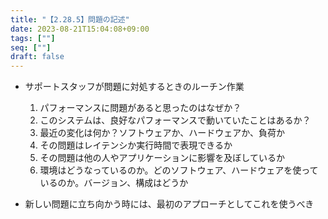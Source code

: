 ```yaml
---
title: "【2.28.5】問題の記述"
date: 2023-08-21T15:04:08+09:00
tags: [""]
seq: [""]
draft: false
---
```


- サポートスタッフが問題に対処するときのルーチン作業
  1. パフォーマンスに問題があると思ったのはなぜか？
  2. このシステムは、良好なパフォーマンスで動いていたことはあるか？
  3. 最近の変化は何か？ソフトウェアか、ハードウェアか、負荷か
  4. その問題はレイテンシか実行時間で表現できるか
  5. その問題は他の人やアプリケーションに影響を及ぼしているか
  6. 環境はどうなっているのか。どのソフトウェア、ハードウェアを使っているのか。バージョン、構成はどうか

- 新しい問題に立ち向かう時には、最初のアプローチとしてこれを使うべき